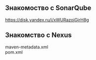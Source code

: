 ## Знакомоство с SonarQube  
https://disk.yandex.ru/i/xWURazojGjrH8g  

## Знакомство с Nexus  
maven-metadata.xml  
pom.xml